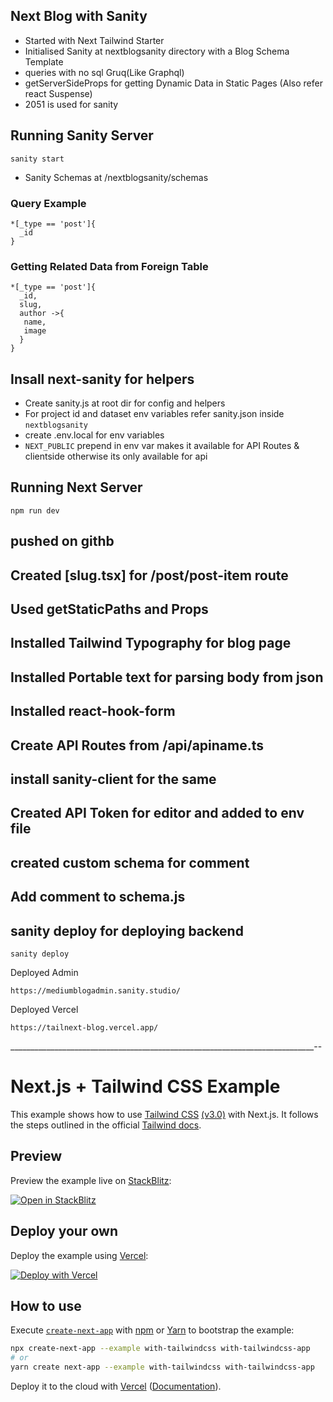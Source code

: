 ## Next Blog with Sanity 

- Started with Next Tailwind Starter 
- Initialised Sanity at nextblogsanity directory with a Blog Schema Template    
- queries with no sql Gruq(Like Graphql)
- getServerSideProps for getting Dynamic Data in Static Pages (Also refer react Suspense)
- 2051 is used for sanity 

## Running Sanity Server 
```sanity start```
- Sanity Schemas at /nextblogsanity/schemas

### Query Example 

```
*[_type == 'post']{
  _id
} 

```

### Getting Related Data from Foreign Table

```
*[_type == 'post']{
  _id,
  slug,
  author ->{
   name,
   image
  }
} 

```

## Insall next-sanity for helpers

- Create sanity.js at root dir for config and helpers
- For project id and dataset env variables refer sanity.json inside `nextblogsanity`
- create .env.local for env variables
- `NEXT_PUBLIC` prepend in env var makes it available  for API Routes & clientside otherwise its only available for api


## Running Next Server 
```npm run dev``` 


## pushed on githb


## Created [slug.tsx] for  /post/post-item route 

## Used getStaticPaths and Props 

## Installed Tailwind Typography for blog page

## Installed Portable text for parsing body from json


## Installed react-hook-form

## Create API Routes from /api/apiname.ts
## install sanity-client for the same 

## Created API Token for editor and added to env file

## created custom schema for comment 
## Add comment to schema.js 
## sanity deploy for deploying backend 
`sanity deploy`

Deployed Admin
```
https://mediumblogadmin.sanity.studio/

```

Deployed Vercel 

```
https://tailnext-blog.vercel.app/
```

____________________________________________________________________________--

# Next.js + Tailwind CSS Example

This example shows how to use [Tailwind CSS](https://tailwindcss.com/) [(v3.0)](https://tailwindcss.com/blog/tailwindcss-v3) with Next.js. It follows the steps outlined in the official [Tailwind docs](https://tailwindcss.com/docs/guides/nextjs).

## Preview

Preview the example live on [StackBlitz](http://stackblitz.com/):

[![Open in StackBlitz](https://developer.stackblitz.com/img/open_in_stackblitz.svg)](https://stackblitz.com/github/vercel/next.js/tree/canary/examples/with-tailwindcss)

## Deploy your own

Deploy the example using [Vercel](https://vercel.com?utm_source=github&utm_medium=readme&utm_campaign=next-example):

[![Deploy with Vercel](https://vercel.com/button)](https://vercel.com/new/git/external?repository-url=https://github.com/vercel/next.js/tree/canary/examples/with-tailwindcss&project-name=with-tailwindcss&repository-name=with-tailwindcss)

## How to use

Execute [`create-next-app`](https://github.com/vercel/next.js/tree/canary/packages/create-next-app) with [npm](https://docs.npmjs.com/cli/init) or [Yarn](https://yarnpkg.com/lang/en/docs/cli/create/) to bootstrap the example:

```bash
npx create-next-app --example with-tailwindcss with-tailwindcss-app
# or
yarn create next-app --example with-tailwindcss with-tailwindcss-app
```

Deploy it to the cloud with [Vercel](https://vercel.com/new?utm_source=github&utm_medium=readme&utm_campaign=next-example) ([Documentation](https://nextjs.org/docs/deployment)).
